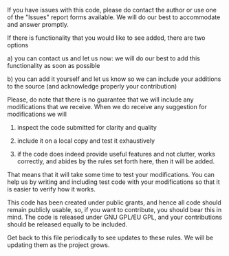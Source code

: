 If you have issues with this code, please do contact the author or use one of the 
"Issues" report forms available. We will do our best to accommodate and answer
promptly.

If there is functionality that you would like to see added, there are two options

a) you can contact us and let us now: we will do our best to add this functionality
   as soon as possible
   
b) you can add it yourself and let us know so we can include your additions to the
   source (and acknowledge properly your contribution)
   
Please, do note that there is no guarantee that we will include any modifications
that we receive. When we do receive any suggestion for modifications we will

1) inspect the code submitted for clarity and quality

2) include it on a local copy and test it exhaustively

3) if the code does indeed provide useful features and not clutter, works
   correctly, and abides by the rules set forth here, then it will be added.
   
That means that it will take some time to test your modifications. You can help us
by writing and including test code with your modifications so that it is easier to
verify how it works.
   
This code has been created under public grants, and hence all code should remain
publicly usable, so, if you want to contribute, you should bear this in mind. The 
code is released under GNU GPL/EU GPL, and your contributions should be released 
equally to be included.

Get back to this file periodically to see updates to these rules. We will be updating
them as the project grows.
